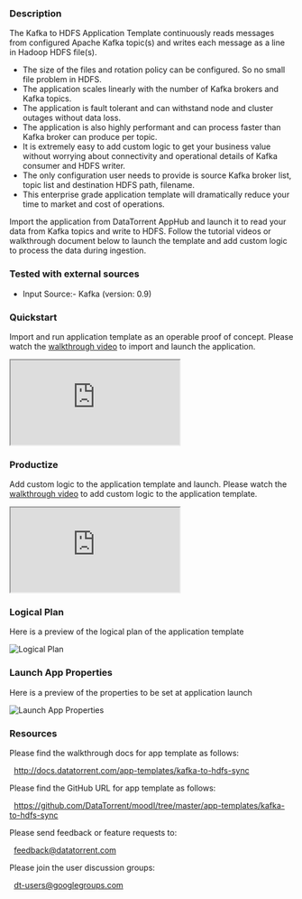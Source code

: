 ### Description
The Kafka to HDFS Application Template continuously reads messages from configured Apache Kafka topic(s) and writes each message as a line in Hadoop HDFS file(s).
- The size of the files and rotation policy can be configured. So no small file problem in HDFS.
- The application scales linearly with the number of Kafka brokers and Kafka topics.
- The application is fault tolerant and can withstand node and cluster outages without data loss.
- The application is also highly performant and can process faster than Kafka broker can produce per topic.
- It is extremely easy to add custom logic to get your business value without worrying about connectivity and operational details of Kafka consumer and HDFS writer.
- The only configuration user needs to provide is source Kafka broker list, topic list and destination HDFS path, filename.
- This enterprise grade application template will dramatically reduce your time to market and cost of operations.

Import the application from DataTorrent AppHub and launch it to read your data from Kafka topics and write to HDFS. Follow the tutorial videos or walkthrough document below to launch the template and add custom logic to process the data during ingestion.

### Tested with external sources
- Input Source:- Kafka (version: 0.9)

### Quickstart
Import and run application template as an operable proof of concept. Please watch the [walkthrough video](https://www.youtube.com/watch?v=d0RSeazfjN8) to import and launch the application.

<iframe src="https://www.youtube.com/embed/d0RSeazfjN8?enablejsapi=1" allowfullscreen="allowfullscreen" class="video" style="position: relative;" id="basicVideo" ga-track="basicVideo"></iframe>

### Productize
Add custom logic to the application template and launch. Please watch the [walkthrough video](https://www.youtube.com/watch?v=ftMiPECgyDQ) to add custom logic to the application template.

<iframe src="https://www.youtube.com/embed/ftMiPECgyDQ?enablejsapi=1" allowfullscreen="allowfullscreen" class="video" id="advancedVideo" ga-track="advancedVideo"></iframe>

### Logical Plan

Here is a preview of the logical plan of the application template

![Logical Plan](https://www.datatorrent.com/wp-content/uploads/2016/11/Kafka_to_HDFS_DAG.png)

### Launch App Properties

Here is a preview of the properties to be set at application launch

![Launch App Properties](https://www.datatorrent.com/wp-content/uploads/2016/11/Kafka_to_HDFS_properties.png)

### Resources

Please find the walkthrough docs for app template as follows:

&nbsp; <a href="http://docs.datatorrent.com/app-templates/kafka-to-hdfs-sync"  class="docs" id="docs" ga-track="docs" target="_blank">http://docs.datatorrent.com/app-templates/kafka-to-hdfs-sync</a>

Please find the GitHub URL for app template as follows:

&nbsp; <a href="https://github.com/DataTorrent/moodI/tree/master/app-templates/kafka-to-hdfs-sync"  class="github" id="github" ga-track="github" target="_blank">https://github.com/DataTorrent/moodI/tree/master/app-templates/kafka-to-hdfs-sync</a>

Please send feedback or feature requests to:

&nbsp; <a href="mailto:feedback@datatorrent.com"  class="feedback" id="feedback" ga-track="feedback">feedback@datatorrent.com</a>

Please join the user discussion groups:

&nbsp; <a href="mailto:dt-users@googlegroups.com"  class="maillist" id="maillist" ga-track="maillist">dt-users@googlegroups.com</a>
